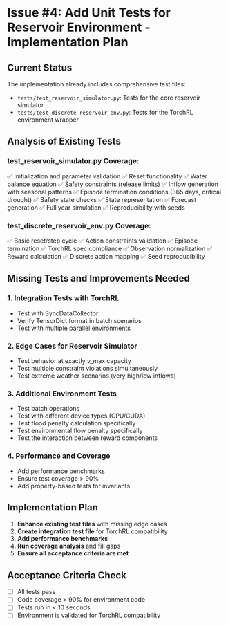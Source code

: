 # Issue #4: Add Unit Tests for Reservoir Environment - Implementation Plan

## Current Status

The implementation already includes comprehensive test files:
- `tests/test_reservoir_simulator.py`: Tests for the core reservoir simulator
- `tests/test_discrete_reservoir_env.py`: Tests for the TorchRL environment wrapper

## Analysis of Existing Tests

### test_reservoir_simulator.py Coverage:
✅ Initialization and parameter validation
✅ Reset functionality
✅ Water balance equation
✅ Safety constraints (release limits)
✅ Inflow generation with seasonal patterns
✅ Episode termination conditions (365 days, critical drought)
✅ Safety state checks
✅ State representation
✅ Forecast generation
✅ Full year simulation
✅ Reproducibility with seeds

### test_discrete_reservoir_env.py Coverage:
✅ Basic reset/step cycle
✅ Action constraints validation
✅ Episode termination
✅ TorchRL spec compliance
✅ Observation normalization
✅ Reward calculation
✅ Discrete action mapping
✅ Seed reproducibility

## Missing Tests and Improvements Needed

### 1. Integration Tests with TorchRL
- Test with SyncDataCollector
- Verify TensorDict format in batch scenarios
- Test with multiple parallel environments

### 2. Edge Cases for Reservoir Simulator
- Test behavior at exactly v_max capacity
- Test multiple constraint violations simultaneously
- Test extreme weather scenarios (very high/low inflows)

### 3. Additional Environment Tests
- Test batch operations
- Test with different device types (CPU/CUDA)
- Test flood penalty calculation specifically
- Test environmental flow penalty specifically
- Test the interaction between reward components

### 4. Performance and Coverage
- Add performance benchmarks
- Ensure test coverage > 90%
- Add property-based tests for invariants

## Implementation Plan

1. **Enhance existing test files** with missing edge cases
2. **Create integration test file** for TorchRL compatibility
3. **Add performance benchmarks**
4. **Run coverage analysis** and fill gaps
5. **Ensure all acceptance criteria are met**

## Acceptance Criteria Check
- [ ] All tests pass
- [ ] Code coverage > 90% for environment code
- [ ] Tests run in < 10 seconds
- [ ] Environment is validated for TorchRL compatibility